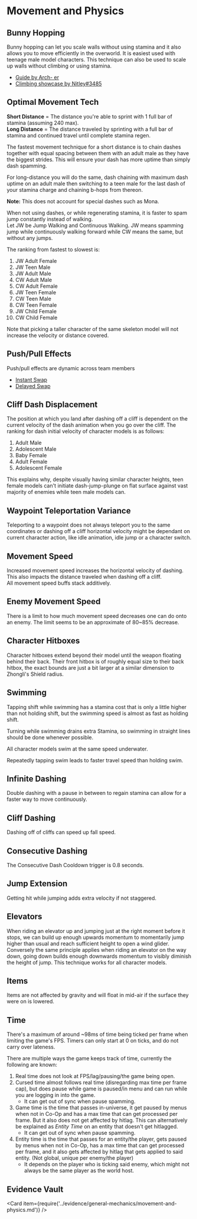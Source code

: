 # Movement and Physics

## Bunny Hopping

Bunny hopping can let you scale walls without using stamina and it also allows you to move efficiently in the overworld. It is easiest used with teenage male model characters. This technique can also be used to scale up walls without climbing or using stamina.

* [Guide by Arch- er](https://youtu.be/3bY_vUgHY_g)
* [Climbing showcase by Nitley\#3485](https://youtu.be/n56JICDn1Eg)

## Optimal Movement Tech

**Short Distance** = The distance you're able to sprint with 1 full bar of stamina \(assuming 240 max\).  
**Long Distance** = The distance traveled by sprinting with a full bar of stamina and continued travel until complete stamina regen.

The fastest movement technique for a short distance is to chain dashes together with equal spacing between them with an adult male as they have the biggest strides. This will ensure your dash has more uptime than simply dash spamming.

For long-distance you will do the same, dash chaining with maximum dash uptime on an adult male then switching to a teen male for the last dash of your stamina charge and chaining b-hops from thereon.

**Note:** This does not account for special dashes such as Mona.

When not using dashes, or while regenerating stamina, it is faster to spam jump constantly instead of walking.  
Let JW be Jump Walking and Continuous Walking. JW means spamming jump while continuously walking forward while CW means the same, but without any jumps.

The ranking from fastest to slowest is:

1. JW Adult Female
2. JW Teen Male
3. JW Adult Male
4. CW Adult Male
5. CW Adult Female
6. JW Teen Female
7. CW Teen Male
8. CW Teen Female
9. JW Child Female
10. CW Child Female

Note that picking a taller character of the same skeleton model will not increase the velocity or distance covered.

## Push/Pull Effects

Push/pull effects are dynamic across team members

* [Instant Swap](https://imgur.com/a/YUJMRtO)
* [Delayed Swap](https://imgur.com/a/vGKRUwy)

## Cliff Dash Displacement

The position at which you land after dashing off a cliff is dependent on the current velocity of the dash animation when you go over the cliff. The ranking for dash initial velocity of character models is as follows:

1. Adult Male
2. Adolescent Male
3. Baby Female
4. Adult Female
5. Adolescent Female

This explains why, despite visually having similar character heights, teen female models can't initiate dash-jump-plunge on flat surface against vast majority of enemies while teen male models can.

## Waypoint Teleportation Variance

Teleporting to a waypoint does not always teleport you to the same coordinates or dashing off a cliff horizontal velocity might be dependant on current character action, like idle animation, idle jump or a character switch.

## Movement Speed

Increased movement speed increases the horizontal velocity of dashing. This also impacts the distance traveled when dashing off a cliff.  
All movement speed buffs stack additively.

## Enemy Movement Speed

There is a limit to how much movement speed decreases one can do onto an enemy. The limit seems to be an approximate of 80~85% decrease.

## Character Hitboxes

Character hitboxes extend beyond their model until the weapon floating behind their back. Their front hitbox is of roughly equal size to their back hitbox, the exact bounds are just a bit larger at a similar dimension to Zhongli's Shield radius.

## Swimming

Tapping shift while swimming has a stamina cost that is only a little higher than not holding shift, but the swimming speed is almost as fast as holding shift.

Turning while swimming drains extra Stamina, so swimming in straight lines should be done whenever possible.  

All character models swim at the same speed underwater. 

Repeatedly tapping swim leads to faster travel speed than holding swim. 

## Infinite Dashing

Double dashing with a pause in between to regain stamina can allow for a faster way to move continuously.

## Cliff Dashing

Dashing off of cliffs can speed up fall speed.

## Consecutive Dashing

The Consecutive Dash Cooldown trigger is 0.8 seconds.

## Jump Extension

Getting hit while jumping adds extra velocity if not staggered.

## Elevators

When riding an elevator up and jumping just at the right moment before it stops, we can build up enough upwards momentum to momentarily jump higher than usual and reach sufficient height to open a wind glider. Conversely the same principle applies when riding an elevator on the way down, going down builds enough downwards momentum to visibly diminish the height of jump. This technique works for all character models.

## Items

Items are not affected by gravity and will float in mid-air if the surface they were on is lowered.

## Time

There's a maximum of around ~98ms of time being ticked per frame when limiting the game's FPS. Timers can only start at 0 on ticks, and do not carry over lateness.

There are multiple ways the game keeps track of time, currently the following are known:  

1. Real time does not look at FPS/lag/pausing/the game being open.
2. Cursed time almost follows real time \(disregarding max time per frame cap\), but does pause while game is paused/in menu and can run while you are logging in into the game.
    * It can get out of sync when pause spamming.
3. Game time is the time that passes in-universe, it get paused by menus when not in Co-Op and has a max time that can get processed per frame. But it also does not get affected by hitlag. This can alternatively be explained as *Entity Time* on an entity that doesn't get hitlagged.
    * It can get out of sync when pause spamming.
4. Entity time is the time that passes for an entity/the player, gets paused by menus when not in Co-Op, has a max time that can get processed per frame, and it also gets affected by hitlag that gets applied to said entity. \(Not global, unique per enemy/the player\)
    * It depends on the player who is ticking said enemy, which might not always be the same player as the world host.

## Evidence Vault

<Card item={require('../evidence/general-mechanics/movement-and-physics.md')} />
